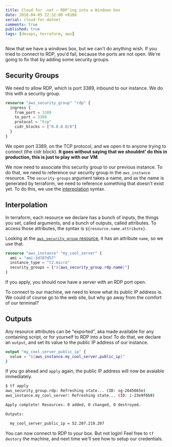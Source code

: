 ```yaml
---
title: Cloud for .net – RDP’ing into a Windows box
date: 2016-04-05 22:32:00 +0100
serial: cloud-for-dotnet
comments: true
published: true
tags: [devops, terraform, aws]
---
```


Now that we have a windows box, but we can't do anything wish. If you tried to connect to RDP, you'd fail, because the ports are not open. We're going to fix that by adding some security groups.


## Security Groups

We need to allow RDP, which is port 3389, inbound to our instance. We do this with a security group.

```tf
resource "aws_security_group" "rdp" {
  ingress {
    from_port = 3389
    to_port = 3389
    protocol = "tcp"
    cidr_blocks = ["0.0.0.0/0"]
  }
}
```

We open port 3389, on the TCP protocol, and we open it to anyone trying to connect (the cidr block). **It goes without saying that we shouldnt' do this in production, this is just to play with our VM**.

We now need to associate this security group to our previous instance. To do that, we need to reference our security group in the `aws_instance` resource. The `security-groups` argument takes a name, and as the name is generated by terraform, we need to reference something that doesn't exist yet. To do this, we use the [interpolation] syntax.

## Interpolation

In terraform, each resource we declare has a bunch of inputs, the things you set, called arguments, and a bunch of outputs, called attributes. To access those attributes, the syntax is `${resource.name.attribute}`.

Looking at the [`aws_security_group` resource][aws_security_group], it has an attribute `name`, so we use that.

```tf
resource "aws_instance" "my_cool_server" {
  ami = "ami-3d787d57"
  instance_type = "t2.micro"
  security_groups = ["${aws_security_group.rdp.name}"]
}
```

If you apply, you should now have a server with an RDP port open.

To connect to our machine, we need to know what its public IP address is. We could of course go to the web site, but why go away from the comfort of our terminal?

## Outputs

Any resource attributes can be "exported", aka made available for any containing script, or for yourself to RDP into a box! To do that, we declare an `output`, and set its value to the public IP address of our instance.

```tf
output "my_cool_server_public_ip" {
  value = "${aws_instance.my_cool_server.public_ip}"
}
```

If you go ahead and `apply` again, the public IP address will now be avaiable immediately.

```sh
$ tf apply
aws_security_group.rdp: Refreshing state... (ID: sg-2645665e)
aws_instance.my_cool_server: Refreshing state... (ID: i-23e9f6b9)

Apply complete! Resources: 0 added, 0 changed, 0 destroyed.

Outputs:

  my_cool_server_public_ip = 52.207.219.207
```

You can now connect to RDP to your box. But not login! Feel free to `tf destory` the machine, and next time we'll see how to setup our credentials. 

[amazon-rdp]: <http://docs.aws.amazon.com/AWSEC2/latest/WindowsGuide/connecting_to_windows_instance.html>
[interpolation]: <https://www.terraform.io/docs/configuration/interpolation.html>
[aws_security_group]: <https://www.terraform.io/docs/providers/aws/r/security_group.html>